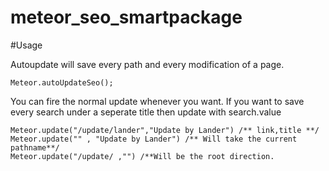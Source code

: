 meteor_seo_smartpackage
=======================

#Usage

Autoupdate will save every path and every modification of a page. 

    Meteor.autoUpdateSeo();

You can fire the normal update whenever you want. If you want to save every search under a seperate title then update with search.value
 
    Meteor.update("/update/lander","Update by Lander") /** link,title **/
    Meteor.update("" , "Update by Lander") /** Will take the current pathname**/
    Meteor.update("/update/ ,"") /**Will be the root direction.



